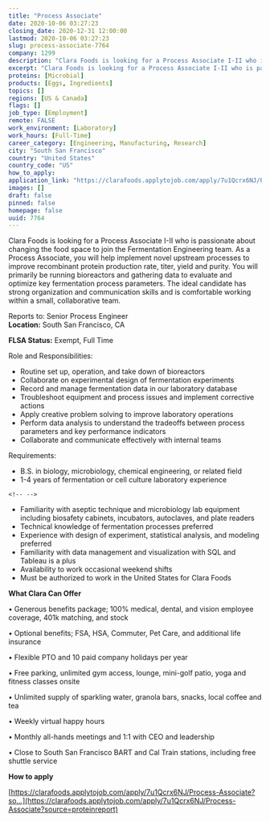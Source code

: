 ```yaml
---
title: "Process Associate"
date: 2020-10-06 03:27:23
closing_date: 2020-12-31 12:00:00
lastmod: 2020-10-06 03:27:23
slug: process-associate-7764
company: 1299
description: "Clara Foods is looking for a Process Associate I-II who is passionate about changing the food space to join the Fermentation Engineering team. As a Process Associate, you will help implement novel upstream processes to improve recombinant protein production rate, titer, yield and purity. You will primarily be running bioreactors and gathering data to evaluate and optimize key fermentation process parameters. The ideal candidate has strong organization and communication skills and is comfortable working within a small, collaborative team."
excerpt: "Clara Foods is looking for a Process Associate I-II who is passionate about changing the food space to join the Fermentation Engineering team. As a Process Associate, you will help implement novel upstream processes to improve recombinant protein production rate, titer, yield and purity. You will primarily be running bioreactors and gathering data to evaluate and optimize key fermentation process parameters. The ideal candidate has strong organization and communication skills and is comfortable working within a small, collaborative team."
proteins: [Microbial]
products: [Eggs, Ingredients]
topics: []
regions: [US & Canada]
flags: []
job_type: [Employment]
remote: FALSE
work_environment: [Laboratory]
work_hours: [Full-Time]
career_category: [Engineering, Manufacturing, Research]
city: "South San Francisco"
country: "United States"
country_code: "US"
how_to_apply: 
application_link: "https://clarafoods.applytojob.com/apply/7u1Qcrx6NJ/Process-Associate?source=proteinreport"
images: []
draft: false
pinned: false
homepage: false
uuid: 7764
---
```

Clara Foods is looking for a Process Associate I-II who is passionate
about changing the food space to join the Fermentation Engineering team.
As a Process Associate, you will help implement novel upstream processes
to improve recombinant protein production rate, titer, yield and purity.
You will primarily be running bioreactors and gathering data to evaluate
and optimize key fermentation process parameters. The ideal candidate
has strong organization and communication skills and is comfortable
working within a small, collaborative team.

Reports to: Senior Process Engineer\
**Location:** South San Francisco, CA

**FLSA Status:** Exempt, Full Time

Role and Responsibilities:

-   Routine set up, operation, and take down of bioreactors
-   Collaborate on experimental design of fermentation experiments
-   Record and manage fermentation data in our laboratory database
-   Troubleshoot equipment and process issues and implement corrective
    actions
-   Apply creative problem solving to improve laboratory operations 
-   Perform data analysis to understand the tradeoffs between process
    parameters and key performance indicators
-   Collaborate and communicate effectively with internal teams

Requirements:

-   B.S. in biology, microbiology, chemical engineering, or related
    field
-   1-4 years of fermentation or cell culture laboratory experience 

```{=html}
<!-- -->
```
-   Familiarity with aseptic technique and microbiology lab equipment
    including biosafety cabinets, incubators, autoclaves, and plate
    readers
-   Technical knowledge of fermentation processes preferred
-   Experience with design of experiment, statistical analysis, and
    modeling preferred
-   Familiarity with data management and visualization with SQL and
    Tableau is a plus 
-   Availability to work occasional weekend shifts
-   Must be authorized to work in the United States for Clara Foods

**What Clara Can Offer**

• Generous benefits package; 100% medical, dental, and vision employee
coverage, 401k matching, and stock

• Optional benefits; FSA, HSA, Commuter, Pet Care, and additional life
insurance

• Flexible PTO and 10 paid company holidays per year

• Free parking, unlimited gym access, lounge, mini-golf patio, yoga and
fitness classes onsite

• Unlimited supply of sparkling water, granola bars, snacks, local
coffee and tea

• Weekly virtual happy hours 

• Monthly all-hands meetings and 1:1 with CEO and leadership

• Close to South San Francisco BART and Cal Train stations, including
free shuttle service


**How to apply**


[https://clarafoods.applytojob.com/apply/7u1Qcrx6NJ/Process-Associate?so...](https://clarafoods.applytojob.com/apply/7u1Qcrx6NJ/Process-Associate?source=proteinreport)
